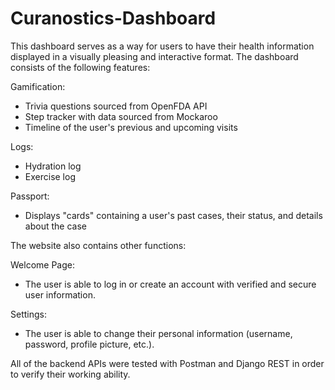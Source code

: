# Curanostics-Dashboard

This dashboard serves as a way for users to have their health information displayed in a visually pleasing and interactive format. The dashboard consists of the following features:

Gamification: 
- Trivia questions sourced from OpenFDA API
- Step tracker with data sourced from Mockaroo
- Timeline of the user's previous and upcoming visits

Logs:
- Hydration log
- Exercise log

Passport:
- Displays "cards" containing a user's past cases, their status, and details about the case

The website also contains other functions:

Welcome Page:
- The user is able to log in or create an account with verified and secure user information.

Settings:
- The user is able to change their personal information (username, password, profile picture, etc.).

All of the backend APIs were tested with Postman and Django REST in order to verify their working ability.
